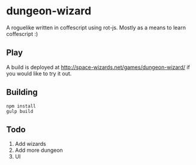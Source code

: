 # dungeon-wizard

A roguelike written in coffescript using rot-js. Mostly as a means to
learn coffescript :)

## Play

A build is deployed at http://space-wizards.net/games/dungeon-wizard/ if
you would like to try it out.

## Building

```
npm install
gulp build
```

## Todo

1. Add wizards
2. Add more dungeon
3. UI

